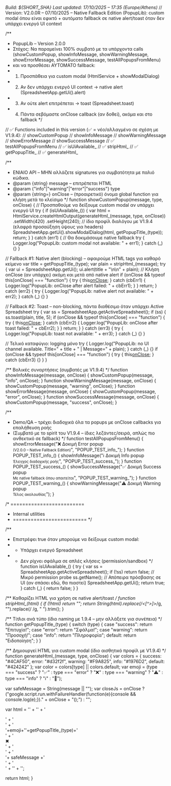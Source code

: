 *Build: ${SHORT_SHA}*
*Last updated: 17/10/2025 – 17:35 (Europe/Athens)*
// Version: V2.0.0R – 07/10/2025 – Native Fallback Edition (PopupLib): custom modal όπου είναι εφικτό + αυτόματο fallback σε native alert/toast όταν δεν υπάρχει ενεργό UI context

/**
 * PopupLib – Version 2.0.0
 * Στόχος: Να παραμείνει 100% συμβατό με τα υπάρχοντα calls (showCustomPopup, showInfoMessage, showWarningMessage, showErrorMessage, showSuccessMessage, testAllPopupsFromMenu)
 * και να προσθέσει ΑΥΤΟΜΑΤΟ fallback:
 * 1) Προσπάθεια για custom modal (HtmlService + showModalDialog)
 * 2) Αν δεν υπάρχει ενεργό UI context → native alert (SpreadsheetApp.getUi().alert)
 * 3) Αν ούτε alert επιτρέπεται → toast (Spreadsheet.toast)
 * 4) Πάντα σεβόμαστε onClose callback (αν δοθεί), ακόμα και στο fallback
 */

// ✅ Functions included in this version (✅ = νέο/αλλαγμένο σε σχέση με V1.9.4):
//  showCustomPopup
//  showInfoMessage
//  showWarningMessage
//  showErrorMessage
//  showSuccessMessage
// ✅ testAllPopupsFromMenu
// ✅ isUiAvailable_
// ✅ stripHtml_
// ✅ getPopupTitle_
// ✅ generateHtml_

/**
 * ΕΝΙΑΙΟ API – ΜΗΝ αλλάζετε signatures για συμβατότητα με παλιό κώδικα.
 * @param {string} message – επιτρέπεται HTML
 * @param {"info"|"warning"|"error"|"success"} type
 * @param {string=} onClose – (προαιρετικό) όνομα global function για κλήση μετά το κλείσιμο
 */
function showCustomPopup(message, type, onClose) {
  // Προσπαθούμε να δείξουμε custom modal αν υπάρχει ενεργό UI
  try {
    if (isUiAvailable_()) {
      var html = HtmlService.createHtmlOutput(generateHtml_(message, type, onClose))
        .setWidth(420)
        .setHeight(240); // ίδιο προφίλ διαλόγου με V1.9.4 (ελαφρά προσαύξηση ύψους για headers)
      SpreadsheetApp.getUi().showModalDialog(html, getPopupTitle_(type));
      return;
    }
  } catch (err1) {
    // Θα δοκιμάσουμε native fallback
    try { Logger.log("PopupLib: custom modal not available: " + err1); } catch (_) {}
  }

  // Fallback #1: Native alert (blocking) – αφαιρούμε HTML tags για καθαρό κείμενο
  var title = getPopupTitle_(type);
  var plain = stripHtml_(message);
  try {
    var ui = SpreadsheetApp.getUi();
    ui.alert(title + "\n\n" + plain);
    // Κλήση onClose (αν υπάρχει) ακόμη και μετά από native alert
    if (onClose && typeof this[onClose] === "function") {
      try { this[onClose](); } catch (cbErr1) { Logger.log("PopupLib: onClose after alert failed: " + cbErr1); }
    }
    return;
  } catch (err2) {
    try { Logger.log("PopupLib: native alert not available: " + err2); } catch (_) {}
  }

  // Fallback #2: Toast – non-blocking, πάντα διαθέσιμο όταν υπάρχει Active Spreadsheet
  try {
    var ss = SpreadsheetApp.getActiveSpreadsheet();
    if (ss) {
      ss.toast(plain, title, 5);
      if (onClose && typeof this[onClose] === "function") {
        try { this[onClose](); } catch (cbErr2) { Logger.log("PopupLib: onClose after toast failed: " + cbErr2); }
      }
      return;
    }
  } catch (err3) {
    try { Logger.log("PopupLib: toast not available: " + err3); } catch (_) {}
  }

  // Τελικό καταφύγιο: logging μόνο
  try { Logger.log("PopupLib: no UI channel available. Title=" + title + " | Message=" + plain); } catch (_) {}
  if (onClose && typeof this[onClose] === "function") {
    try { this[onClose](); } catch (cbErr3) {}
  }
}

/** Βολικές συναρτήσεις (συμβατές με V1.9.4) */
function showInfoMessage(message, onClose)    { showCustomPopup(message, "info", onClose); }
function showWarningMessage(message, onClose) { showCustomPopup(message, "warning", onClose); }
function showErrorMessage(message, onClose)   { showCustomPopup(message, "error", onClose); }
function showSuccessMessage(message, onClose) { showCustomPopup(message, "success", onClose); }

/**
 * Demo/QA – τρέχει διαδοχικά όλα τα popups με onClose callbacks για επαλήθευση ροής
 * (Συμβατό με το spirit του V1.9.4 – ίδιες λεζάντες/σειρά, απλώς πιο ανθεκτικό σε fallback)
 */
function testAllPopupsFromMenu() {
  showErrorMessage("❌ Δοκιμή Error popup<br><small>(V2.0.0 – Native Fallback Edition)</small>", "POPUP_TEST_info_");
}
function POPUP_TEST_info_() {
  showInfoMessage("ℹ️ Δοκιμή Info popup<br><small>Έλεγχος διαδοχικής ροής</small>", "POPUP_TEST_success_");
}
function POPUP_TEST_success_() {
  showSuccessMessage("✅ Δοκιμή Success popup<br><small>Με native fallback όπου απαιτείται</small>", "POPUP_TEST_warning_");
}
function POPUP_TEST_warning_() {
  showWarningMessage("⚠️ Δοκιμή Warning popup<br><small>Τέλος ακολουθίας</small>");
}

/* =========================
 * Internal utilities
 * ========================= */

/**
 * Επιστρέφει true όταν μπορούμε να δείξουμε custom modal:
 * - Υπάρχει ενεργό Spreadsheet
 * - Δεν ρίχνει σφάλμα σε απλές κλήσεις (permission/sandbox)
 */
function isUiAvailable_() {
  try {
    var ss = SpreadsheetApp.getActiveSpreadsheet();
    if (!ss) return false;
    // Μικρό permission probe
    ss.getName();
    // Απόπειρα πρόσβασης σε UI (αν σπάσει εδώ, θα πιαστεί)
    SpreadsheetApp.getUi();
    return true;
  } catch (_) {
    return false;
  }
}

/** Καθαρίζει HTML για χρήση σε native alert/toast */
function stripHtml_(html) {
  if (!html) return "";
  return String(html).replace(/<[^>]*>/g, "").replace(/&nbsp;/g, " ").trim();
}

/** Τίτλοι ανά τύπο (ίδιο naming με 1.9.4 – μην αλλάξετε για συνέπεια) */
function getPopupTitle_(type) {
  switch (type) {
    case "success": return "Επιτυχία!";
    case "error":   return "Σφάλμα!";
    case "warning": return "Προσοχή!";
    case "info":    return "Πληροφορία";
    default:        return "Ειδοποίηση";
  }
}

/** Δημιουργεί HTML για custom modal (ίδιο αισθητικό προφίλ με V1.9.4) */
function generateHtml_(message, type, onClose) {
  var colors = {
    success: "#4CAF50",
    error:   "#d32f2f",
    warning: "#F9A825",
    info:    "#1976D2",
    default: "#424242"
  };
  var color = colors[type] || colors.default;
  var emoji = (type === "success" ? "✅" :
               type === "error"   ? "❌" :
               type === "warning" ? "⚠️" :
               type === "info"    ? "ℹ️" : "🔔");

  var safeMessage = String(message || "");
  var closeJs = onClose ? ("google.script.run.withFailureHandler(function(e){console && console.log(e);})." +
                           onClose + "();") : "";

  var html =
'<!DOCTYPE html><html><head><base target="_top"><meta charset="UTF-8">' +
'<style>' +
'body{font-family:Arial,system-ui,Segoe UI,Roboto; margin:0; padding:0;}' +
'.wrap{border:1px solid #eee; border-radius:12px; overflow:hidden; box-shadow:0 6px 18px rgba(0,0,0,0.12);}' +
'.hdr{background:'+color+'; color:#fff; padding:10px 14px; font-weight:600; display:flex; align-items:center; justify-content:space-between;}' +
'.hdr .ttl{display:flex; gap:8px; align-items:center;}' +
'.hdr .x{cursor:pointer; font-weight:700;}' +
'.cnt{padding:16px 18px; font-size:14px; line-height:1.5;}' +
'</style></head><body>' +
'<div class="wrap">' +
'  <div class="hdr">' +
'    <div class="ttl"><span>'+emoji+'</span><span>'+getPopupTitle_(type)+'</span></div>' +
'    <div class="x" id="xbtn">✖</div>' +
'  </div>' +
'  <div class="cnt">'+ safeMessage +'</div>' +
'</div>' +
'<script>' +
'  function closeDlg(){ ' + closeJs + ' google.script.host.close(); }' +
'  document.getElementById("xbtn").addEventListener("click", closeDlg);' +
'  // close on ESC' +
'  document.addEventListener("keydown", function(e){ if(e.key==="Escape"){ closeDlg(); }});' +
'</script>' +
'</body></html>';

  return html;
}
